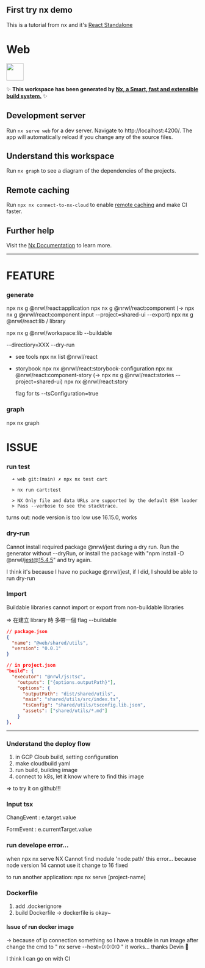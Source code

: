 ## First try nx demo

This is a tutorial from nx
and it's [React Standalone](https://nx.dev/getting-started/react-standalone-tutorial)

# Web

<a href="https://nx.dev" target="_blank" rel="noreferrer"><img src="https://raw.githubusercontent.com/nrwl/nx/master/images/nx-logo.png" width="45"></a>

✨ **This workspace has been generated by [Nx, a Smart, fast and extensible build system.](https://nx.dev)** ✨

## Development server

Run `nx serve web` for a dev server. Navigate to http://localhost:4200/. The app will automatically reload if you change any of the source files.

## Understand this workspace

Run `nx graph` to see a diagram of the dependencies of the projects.

## Remote caching

Run `npx nx connect-to-nx-cloud` to enable [remote caching](https://nx.app) and make CI faster.

## Further help

Visit the [Nx Documentation](https://nx.dev) to learn more.

---

# FEATURE

### generate

npx nx g @nrwl/react:application
npx nx g @nrwl/react:component
(-> npx nx g @nrwl/react:component input --project=shared-ui --export)
npx nx g @nrwl/react:lib / library

npx nx g @nrwl/workspace:lib --buildable

--directiory=XXX
--dry-run

- see tools
  npx nx list @nrwl/react

- storybook
  npx nx @nrwl/react:storybook-configuration
  npx nx @nrwl/react:component-story
  (-> npx nx g @nrwl/react:stories --project=shared-ui)
  npx nx @nrwl/react:story

  flag for ts
  --tsConfiguration=true

### graph

npx nx graph

# ISSUE

### run test

```
  ➜ web git:(main) ✗ npx nx test cart

  > nx run cart:test

  > NX Only file and data URLs are supported by the default ESM loader
  > Pass --verbose to see the stacktrace.
```

turns out: node version is too low
use 16.15.0, works

### dry-run

Cannot install required package @nrwl/jest during a dry run. Run the generator without --dryRun, or install the package with "npm install -D @nrwl/jest@15.4.5" and try again.

I think it's because I have no package @nrwl/jest,
if I did, I should be able to run dry-run

### Import

Buildable libraries cannot import or export from non-buildable libraries

=>
在建立 library 時 多帶一個 flag --buildable

```json
// package.json
{
  "name": "@web/shared/utils",
  "version": "0.0.1"
}
```

```json
// in project.json
"build": {
  "executor": "@nrwl/js:tsc",
    "outputs": ["{options.outputPath}"],
    "options": {
      "outputPath": "dist/shared/utils",
      "main": "shared/utils/src/index.ts",
      "tsConfig": "shared/utils/tsconfig.lib.json",
      "assets": ["shared/utils/*.md"]
    }
},
```

---

### Understand the deploy flow

1. in GCP Cloub build, setting configuration
2. make cloudbuild yaml
3. run build, building image
4. connect to k8s, let it know where to find this image

=>
to try it on github!!!

### Input tsx

ChangEvent<HTMLInputElement> : e.target.value

FormEvent<HTMLInputElement> : e.currentTarget.value

### run develope error...

when npx nx serve
NX Cannot find module 'node:path'
this error...
because node version 14 cannot use it
change to 16 fixed

to run another application:
npx nx serve [project-name]

### Dockerfile

1. add .dockerignore
2. build Dockerfile
   -> dockerfile is okay~

#### Issue of run docker image

-> because of ip connection something
so I have a trouble in run image
after change the cmd to " nx serve --host=0:0:0:0 "
it works... thanks Devin 🙏

I think I can go on with CI
